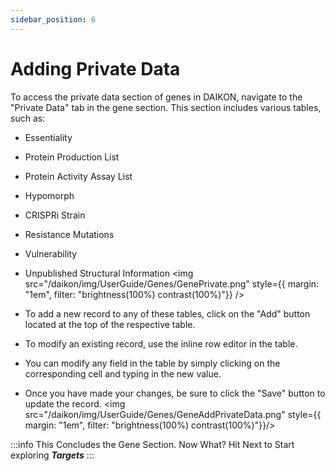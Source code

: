 ```yaml
---
sidebar_position: 6
---
```

# Adding Private Data

To access the private data section of genes in DAIKON, navigate to the "Private Data" tab in the gene section. This section includes various tables, such as:


- Essentiality
- Protein Production List
- Protein Activity Assay List
- Hypomorph
- CRISPRi Strain
- Resistance Mutations
- Vulnerability
- Unpublished Structural Information
<img src="/daikon/img/UserGuide/Genes/GenePrivate.png" style={{ margin: "1em", filter: "brightness(100%) contrast(100%)"}} />


- To add a new record to any of these tables, click on the "Add" button located at the top of the respective table. 
- To modify an existing record, use the inline row editor in the table. 
- You can modify any field in the table by simply clicking on the corresponding cell and typing in the new value. 
- Once you have made your changes, be sure to click the "Save" button to update the record.
<img src="/daikon/img/UserGuide/Genes/GeneAddPrivateData.png" style={{ margin: "1em", filter: "brightness(100%) contrast(100%)"}}/>


:::info
This Concludes the Gene Section. Now What?
Hit Next to Start exploring ***Targets***
:::